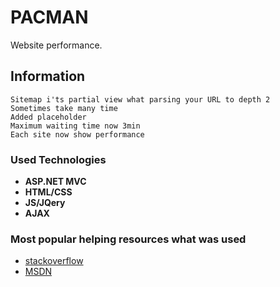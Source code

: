 
# PACMAN 

Website performance. 

## Information

```
Sitemap i'ts partial view what parsing your URL to depth 2 
Sometimes take many time
Added placeholder
Maximum waiting time now 3min
Each site now show performance
``` 

### Used Technologies

* **ASP.NET MVC** 
* **HTML/CSS** 
* **JS/JQery** 
* **AJAX** 


### Most popular helping resources what was used

* [stackoverflow](https://stackoverflow.com/) 
* [MSDN](https://docs.microsoft.com/ru-ru/) 


